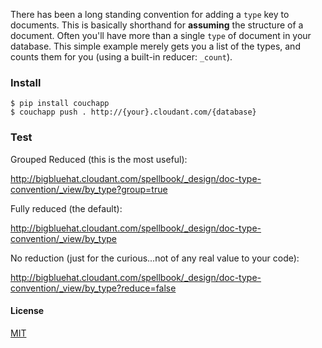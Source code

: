 There has been a long standing convention for adding a `type` key to documents.
This is basically shorthand for **assuming** the structure of a document. Often
you'll have more than a single `type` of document in your database. This simple
example merely gets you a list of the types, and counts them for you (using a
built-in reducer: `_count`).

### Install

    $ pip install couchapp
    $ couchapp push . http://{your}.cloudant.com/{database}

### Test

Grouped Reduced (this is the most useful):

http://bigbluehat.cloudant.com/spellbook/_design/doc-type-convention/_view/by_type?group=true

Fully reduced (the default):

http://bigbluehat.cloudant.com/spellbook/_design/doc-type-convention/_view/by_type

No reduction (just for the curious...not of any real value to your code):

http://bigbluehat.cloudant.com/spellbook/_design/doc-type-convention/_view/by_type?reduce=false


#### License
[MIT](http://choosealicense.com/licenses/mit)
